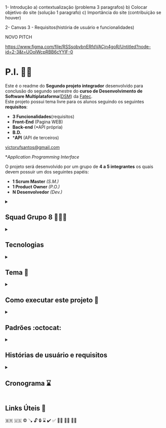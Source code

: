 1- Introdução
a) contextualização (problema 3 paragrafos)
b) Colocar objetivo do site (solução 1 paragrafo)
c) Importância do site (contribuição se houver)

2- Canvas
3 - Requisitos(história de usuário e funcionalidades)

NOVO PITCH

https://www.figma.com/file/RSSsobvbnERfdVACjn4goR/Untitled?node-id=2-3&t=UOolWcpRBB6cYYlF-0

# P.I. :technologist:
Este é o readme do **Segundo projeto integrador** desenvolvido para conclusão do segundo semestre do **curso de Desenvolvimento de Software Multiplataforma**([DSM](https://site.fatecfranca.edu.br/cursos/dsm)) da [Fatec](https://site.fatecfranca.edu.br/).  
Este projeto possui tema livre para os alunos seguindo os seguintes **requisitos**:
- **3 Funcionalidades**(requisitos)
- **Front-End** (Pagina WEB)
- **Back-end** (*API própria)
- **B.D.**
- ***API** (API de terceiros)

victorufsantos@gmail.com

**Application Programming Interface*

O projeto será desenvolvido por um grupo de **4 a 5 integrantes** os quais devem possuir um dos seguintes papéis:
- **1 Scrum Master** *(S.M.)*
- **1 Product Owner** *(P.O.)*
- **N Desenvolvedor** *(Dev.)*

<details>
<summary>

## Squad Grupo 8 :people_holding_hands:
</summary>

A squad foi formada pelos seguintes integrantes:

<details>
<summary><strong>Adriano Gomes Dev.</strong></summary>

  Cursando superior em Desenvolvimento de Software multiplataforma. Sou formado em Gestão da Produção Industrial e com curso complementar em Gestão Empresarial.  
  Possuo experiência nas áreas administrativa, gestão de e-commerce, contas a pagar, cartões e atendimento ao cliente.
  Focado, comprometido e com facilidade de aprendizado. Atualmente viso adquirir conhecimentos para ingressar no mercado da programação.


  Quer saber mais sobre mim? Aqui estão alguns links interessantes:

  [GitHub](https://github.com/AdrianoGSales) :octocat:

  [Linkedin](https://www.linkedin.com/in/adriano-gomes-94756a169/)  
</details>

<details>
<summary><strong>Henrique S.M.</strong></summary>
  Formado em engenharia civil, cursando DSM na Fatec-Franca e participando do programa de bolsas da [CompassUOL](https://compass.uol/en/home/)

  Trabalhou na construção civil como engenheiro e pseudo arquiteto por 3 anos e desenvolvimento de jogos por 1 ano.

  Novato no aprendizado de línguas, com um inglês intermediário e japonês básico.:earth_asia:

  Entusiasta da música com aprendizados em piano e violoncelo.:musical_score:

  Quer saber mais sobre mim? Aqui estão alguns links interessantes::card_file_box:

  [GitHub :octocat:](https://github.com/HenriqueDeFraiaPaschoal "GitHub Henrique Paschoal")

  [Linkedin](https://br.linkedin.com/in/henrique-de-fraia-paschoal-113b4111a "Linkedin Henrique Paschoal")

  [Instagram](https://www.instagram.com/henrique_fraia_paschoal "Instagram Henrique Paschoal")
</details>

<details>
<summary><strong>Samuel P.O.</strong></summary>

  Cursando DSM na Fatec-Franca.

  Trabalhou como AOE estadual na escola Torquato Caleiro e como Recenseador em 2022 para o governo Federal.

  Jogador e criador de jogos de mesa no qual um deles inspirou este projeto.
  
  Quer saber mais sobre mim? Aqui estão alguns links interessantes:

  [GitHub :octocat:](https://github.com/AelMartins "GitHub Samuel Martins")

  [Linkedin](https://www.linkedin.com/in/samuel-martins-a84435251/ "Linkedin Samuel Martins")

  [Instagram](https://www.instagram.com/ael_martins "Instagram Samuel Martins")
</details>

<details>
<summary><strong>Victor Dev.</strong></summary>

  Atualmente estudo na FATEC-FRANCA, Tenho 19 anos, não atuo na área e tenho pouco experiência.
  
  Meu maior conhecimento está no FROND END, tenho cursos Online alguns curso Online de Design.
  
  Tenho conhecimento básico em Inglês e espanhol. 
  
  Quer saber mais sobre mim? Aqui estão alguns links interessantes:

  [GitHub](https://github.com/VictorFelisberto) :octocat:

  [Linkedin](https://www.linkedin.com/in/victor-hugo-felisberto-santos-37895524b/)
</details>
</details>

<details>
<summary>

## Tecnologias 
</summary>

Utilizando as seguintes tecnologias:
- :floppy_disk: Git (Versionamento local)
- :octocat: GitHub (Hospedagem do versionamento)
- :atom_symbol: React (FrameWork) 
- :card_index_dividers: Trello (Ferramenta Digital Kanban)
- :art: Figma (Ferramenta de Design Gráfico)
- :telephone_receiver: WhatsApp/Discord (Ferramentas de comunicação)
</details>

<details>
<summary>

## Tema :feet:
</summary>

O tema decidido para o grupo foi RPG(Role Playing Game) de mesa com [Pokemon]().  
Mas o que é uma mesa de [RPG](https://pt.wikipedia.org/wiki/Role-playing_game)?  
Uma mesa de RPG se desenvolve em volta da narrativa de uma história em um mundo fictício onde vários jogadores criam suas personas e a história é guiada por um mestre da mesa.

Porém em muitas mesas de RPG a falta de conhecimento e o tempo de busca de dados do jogador podem atrapalhar na irmersão dos jogadores na história, e muitas vezes, até atrapalhar a narrativa do mestre da mesa.  
Algo que também pode atrapalhar a história, são a falta de dados para a decisão de acontecimentos. Os dados em um RPG de mesa podem variar seus lados, sendo um dado de 6 lados denominado de D6. Os mais usuais são: D4, D6, D8, D10, D12, D20, D100.

Como uma solução para esse problema, decidimos criar um site que possui as principais funções que podem facilitar o desenvolvimento da história. Fichas de personagens digitais, um sorteador de valores conforme a chance do dado específicado e 
</details>

<details>
<summary>

## Como executar este projeto :checkered_flag:
</summary>
Para executar este projeto os seguintes passos devem ser seguidos:

  ~~~
  git clone "LINK"
  ~~~

  ~~~
  cd pasta
  ~~~

  ~~~
  npm install
  ~~~

  ~~~
  npm run start
  ~~~
</details>

<details>
<summary>

## Padrões :octocat:
</summary>
Aqui será documentado os padrões à serem seguidos para minimizar falhas de comunicação ou confusão por situações em que, a diferença de padrões/costumes entre os integrantes, possa causar inconveniências.

### Git e GitHub
Como de manhã temos bom dia, à tarde temos boa tarde e a noite temos boa noite.  
Antes de iniciar o trabalho temos **git pull**, durante o trabalho temos **git status**, **git add** e **git commit**, e no final do trabalho **git push**

Apesar de alguns comandos seguirem estruturas simplistas, o comando de commit deverá seguir o seguinte padrão:

`git commit -m "<tipo>[resumo]:descrição"`

Onde os tipos para o escopo deste projeto:
- **FIX**: Utilizado caso seja consertado/modificado código de outro ou de uma função já implementada
- **FEAT**: Ao adicionar/iniciar a introdução de um novo recurso
- **CHORE**: Commit em um mesmo recurso em progresso
- **STYLE**: Ao ajustar o código apenas visualmente sem alteração sua lógica
- **DOCS**: Ajuste ou adição de documentos que não fazem parte do programa mas detalham/explicam o projeto
- **REFACTOR**: Caso seja iniciado a refatoração de algum recurso, apenas utilizado após termino do p.i. 

Os tipos, resumo e descrição, **DEVEM** ser feitas em inglês :us:, mantendo um padrão internacional

Dito isto:
  ~~~
  git pull
  ~~~
  ~~~
  git git status
  ~~~
  ~~~
  git add .
  ~~~
  ~~~
  git commit -m "<tipo>[resumo]: descrição"
  ~~~
</details>

<details>
<summary>

## Histórias de usuário e requisitos
</summary>

### Histórias
Como um **[papel]** eu quero **[função/ação]** para que **[objetivo/benefício]**  
Dado **[condição x]**, quando **[acontecer evento]**, espero **[resultado]**

Como um **jogador** eu quero poder **criar várias fichas de pokemon** para que eu possa **jogar com mais de um pokemon**

Como um **mestre de mesa** eu quero que o **jogador possa encontrar rapidamente a ficha de seu pokemon** para que a **imersão na história não seja quebrada**




</details>

<details>
<summary>

## Cronograma :hourglass:
</summary>

### Etapas Gerênciais
- [X] Definir integrantes
- [X] Criação grupo whats
- [X] Criação grupo discord
- [X] Criação grupo Trello
- [X] Definir problema/solução
- [X] Definir cargos
- [ ] Criar repositório remoto

## Etapas de produção 
Semana 1 05-11/03/2023 :heavy_check_mark:
- [X] Produção do PITCH (3-4min)
- [X] Alinhamento de tecnologias
- [ ] Reunião de alinhamento de produção

Semana 2 12-18/03/2023 :white_check_mark:

- [ ] Criação das tasks trello
- [ ] Verificar requisitos com professores

- [ ] Desenvolvimento front-end
- [ ] Desenvolvimento back-end
- [ ] Desenvolvimento B.D.

- [ ] 

Entrega Final
- [ ] PITCHs finais (3-4min)(um com código, um com funcionalidades)
- [ ] Hospedagem no github
- [ ] Hospedagem no behance
</details>

## Links Úteis :link:


:brazil:
:us:
:copyright:
:plunger:
:unlock:
:lock:
:hourglass:
:heavy_check_mark:
:white_check_mark:
:mage_man:
:merman:
:vampire_man:
